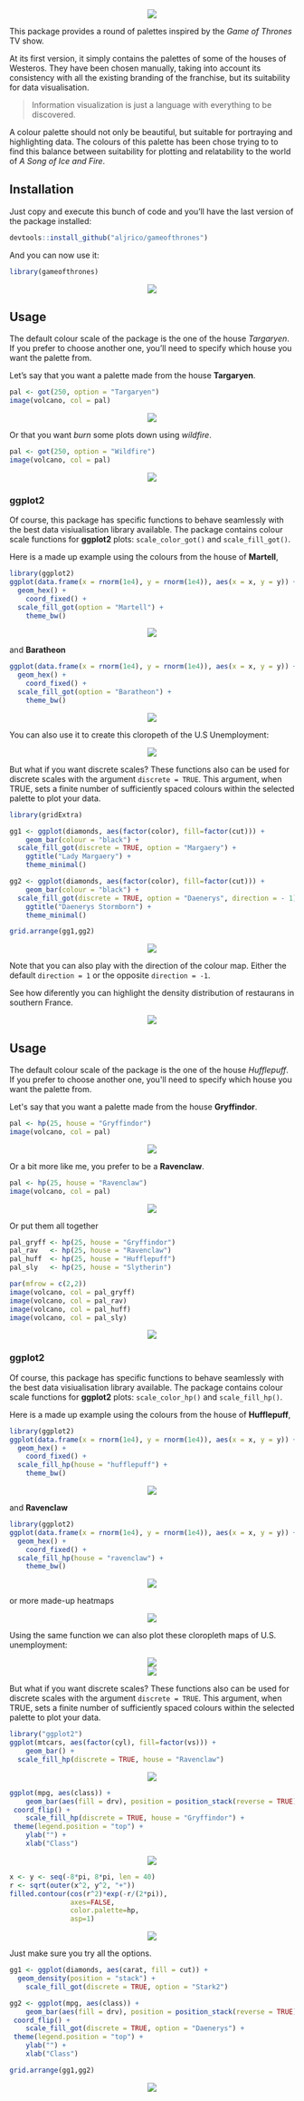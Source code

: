 
<center><img src="https://raw.githubusercontent.com/aljrico/gameofthrones/master/readme_raw_files/figure-markdown_github/houses.png" ></center>


This package provides a round of palettes inspired by the *Game of
Thrones* TV show.

At its first version, it simply contains the palettes of some of the
houses of Westeros. They have been chosen manually, taking into account
its consistency with all the existing branding of the franchise, but its
suitability for data visualisation.

> Information visualization is just a language with everything to be
> discovered.

A colour palette should not only be beautiful, but suitable for portraying and highlighting data. The colours of this palette has been chose trying to to find this balance between suitability for plotting
and relatability to the world of *A Song of Ice and Fire*.



Installation
------------

Just copy and execute this bunch of code and you’ll have the last
version of the package installed:

``` r
devtools::install_github("aljrico/gameofthrones")
```

And you can now use it:

``` r
library(gameofthrones)
```

<center><img src="https://raw.githubusercontent.com/aljrico/gameofthrones/master/readme_raw_files/figure-markdown_github/unnamed-chunk-11	-1.png" ></center>


Usage
-----

The default colour scale of the package is the one of the house
*Targaryen*. If you prefer to choose another one, you’ll need to specify
which house you want the palette from.

Let’s say that you want a palette made from the house **Targaryen**.

``` r
pal <- got(250, option = "Targaryen")
image(volcano, col = pal)
```
<center><img src="https://raw.githubusercontent.com/aljrico/gameofthrones/master/readme_raw_files/figure-markdown_github/unnamed-chunk-3-1.png" ></center>

Or that you want _burn_ some plots down using *wildfire*.

``` r
pal <- got(250, option = "Wildfire")
image(volcano, col = pal)
```

<center><img src="https://raw.githubusercontent.com/aljrico/gameofthrones/master/readme_raw_files/figure-markdown_github/unnamed-chunk-4-1.png" ></center>


### ggplot2

Of course, this package has specific functions to behave seamlessly with
the best data visiualisation library available. The package contains
colour scale functions for **ggplot2** plots: `scale_color_got()` and
`scale_fill_got()`.

Here is a made up example using the colours from the house of
**Martell**,

``` r
library(ggplot2)
ggplot(data.frame(x = rnorm(1e4), y = rnorm(1e4)), aes(x = x, y = y)) +
  geom_hex() + 
    coord_fixed() +
  scale_fill_got(option = "Martell") + 
    theme_bw()
```
<center><img src="https://raw.githubusercontent.com/aljrico/gameofthrones/master/readme_raw_files/figure-markdown_github/unnamed-chunk-5	-1.png" ></center>

and **Baratheon**

``` r
ggplot(data.frame(x = rnorm(1e4), y = rnorm(1e4)), aes(x = x, y = y)) +
  geom_hex() + 
    coord_fixed() +
  scale_fill_got(option = "Baratheon") + 
    theme_bw()
```

<center><img src="https://raw.githubusercontent.com/aljrico/gameofthrones/master/readme_raw_files/figure-markdown_github/unnamed-chunk-6	-1.png" ></center>


You can also use it to create this cloropeth of the U.S Unemployment:

<center><img src="https://raw.githubusercontent.com/aljrico/gameofthrones/master/readme_raw_files/figure-markdown_github/unnamed-chunk-7	-1.png" ></center>

But what if you want discrete scales? These functions also can be used
for discrete scales with the argument `discrete = TRUE`. This argument,
when TRUE, sets a finite number of sufficiently spaced colours within
the selected palette to plot your data.

``` r
library(gridExtra)

gg1 <- ggplot(diamonds, aes(factor(color), fill=factor(cut))) +  
    geom_bar(colour = "black") +
  scale_fill_got(discrete = TRUE, option = "Margaery") +
    ggtitle("Lady Margaery") +
    theme_minimal()

gg2 <- ggplot(diamonds, aes(factor(color), fill=factor(cut))) +  
    geom_bar(colour = "black") +
  scale_fill_got(discrete = TRUE, option = "Daenerys", direction = - 1) +
    ggtitle("Daenerys Stormborn") +
    theme_minimal()

grid.arrange(gg1,gg2)
```

<center><img src="https://raw.githubusercontent.com/aljrico/gameofthrones/master/readme_raw_files/figure-markdown_github/unnamed-chunk-8	-1.png" ></center>

Note that you can also play with the direction of the colour map. Either
the default `direction = 1` or the opposite `direction = -1`.

See how diferently you can highlight the density distribution of restaurans in southern France.

<center><img src="https://raw.githubusercontent.com/aljrico/gameofthrones/master/readme_raw_files/figure-markdown_github/unnamed-chunk-9	-1.png" ></center>




















Usage
-----

The default colour scale of the package is the one of the house *Hufflepuff*. If you prefer to choose another one, you'll need to specify which house you want the palette from.

Let's say that you want a palette made from the house **Gryffindor**.


```r
pal <- hp(25, house = "Gryffindor")
image(volcano, col = pal)
```

<center><img src="https://raw.githubusercontent.com/aljrico/aljrico.github.io/master/_posts/images/unnamed-chunk-3-1.png" ></center>

Or a bit more like me, you prefer to be a **Ravenclaw**.


```r
pal <- hp(25, house = "Ravenclaw")
image(volcano, col = pal)
```

<center><img src="https://raw.githubusercontent.com/aljrico/aljrico.github.io/master/_posts/images/unnamed-chunk-4-1.png" ></center>

Or put them all together


```r
pal_gryff <- hp(25, house = "Gryffindor")
pal_rav   <- hp(25, house = "Ravenclaw")
pal_huff  <- hp(25, house = "Hufflepuff")
pal_sly   <- hp(25, house = "Slytherin")

par(mfrow = c(2,2))
image(volcano, col = pal_gryff)
image(volcano, col = pal_rav)
image(volcano, col = pal_huff)
image(volcano, col = pal_sly)
```

<center><img src="https://raw.githubusercontent.com/aljrico/aljrico.github.io/master/_posts/images/unnamed-chunk-5-1.png" ></center>

### ggplot2

Of course, this package has specific functions to behave seamlessly with the best data visiualisation library available. 
The package contains colour scale functions for **ggplot2** plots: `scale_color_hp()` and `scale_fill_hp()`.


Here is a made up example using the colours from the house of **Hufflepuff**,


```r
library(ggplot2)
ggplot(data.frame(x = rnorm(1e4), y = rnorm(1e4)), aes(x = x, y = y)) +
  geom_hex() + 
	coord_fixed() +
  scale_fill_hp(house = "hufflepuff") + 
	theme_bw()
```

<center><img src="https://raw.githubusercontent.com/aljrico/aljrico.github.io/master/_posts/images/unnamed-chunk-6-1.png" ></center>

and **Ravenclaw**


```r
library(ggplot2)
ggplot(data.frame(x = rnorm(1e4), y = rnorm(1e4)), aes(x = x, y = y)) +
  geom_hex() + 
	coord_fixed() +
  scale_fill_hp(house = "ravenclaw") + 
	theme_bw()
```

<center><img src="https://raw.githubusercontent.com/aljrico/aljrico.github.io/master/_posts/images/unnamed-chunk-7-1.png" ></center>


or more made-up heatmaps

<center><img src="https://raw.githubusercontent.com/aljrico/aljrico.github.io/master/_posts/images/unnamed-chunk-8-1.png" ></center>


Using the same function we can also plot these cloropleth maps of U.S. unemployment:

<center><img src="https://raw.githubusercontent.com/aljrico/aljrico.github.io/master/_posts/images/ggplot2-1.png" ></center>

<center><img src="https://raw.githubusercontent.com/aljrico/aljrico.github.io/master/_posts/images/ggplot2-2.png" ></center>



But what if you want discrete scales? These functions also can be used for discrete scales with the argument `discrete = TRUE`. This argument, when TRUE, sets a finite number of sufficiently spaced colours within the selected palette to plot your data.


```r
library("ggplot2")
ggplot(mtcars, aes(factor(cyl), fill=factor(vs))) +  
	geom_bar() +
  scale_fill_hp(discrete = TRUE, house = "Ravenclaw")
```

<center><img src="https://raw.githubusercontent.com/aljrico/aljrico.github.io/master/_posts/images/unnamed-chunk-9-1.png" ></center>


```r
ggplot(mpg, aes(class)) +
	geom_bar(aes(fill = drv), position = position_stack(reverse = TRUE)) +
 coord_flip() +
	scale_fill_hp(discrete = TRUE, house = "Gryffindor") +
 theme(legend.position = "top") +
	ylab("") +
	xlab("Class")
```

<center><img src="https://raw.githubusercontent.com/aljrico/aljrico.github.io/master/_posts/images/unnamed-chunk-10-1.png" ></center>




```r
x <- y <- seq(-8*pi, 8*pi, len = 40)
r <- sqrt(outer(x^2, y^2, "+"))
filled.contour(cos(r^2)*exp(-r/(2*pi)), 
               axes=FALSE,
               color.palette=hp,
               asp=1)
```

<center><img src="https://raw.githubusercontent.com/aljrico/aljrico.github.io/master/_posts/images/unnamed-chunk-11-1.png" ></center>



Just make sure you try all the options.

``` r
gg1 <- ggplot(diamonds, aes(carat, fill = cut)) +
  geom_density(position = "stack") +
    scale_fill_got(discrete = TRUE, option = "Stark2")

gg2 <- ggplot(mpg, aes(class)) +
    geom_bar(aes(fill = drv), position = position_stack(reverse = TRUE), colour = "black") +
 coord_flip() +
    scale_fill_got(discrete = TRUE, option = "Daenerys") +
 theme(legend.position = "top") +
    ylab("") +
    xlab("Class")

grid.arrange(gg1,gg2)
```

<center><img src="https://raw.githubusercontent.com/aljrico/gameofthrones/master/readme_raw_files/figure-markdown_github/unnamed-chunk-9	-1.png" ></center>

